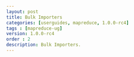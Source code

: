 ```yaml
---
layout: post
title: Bulk Importers
categories: [userguides, mapreduce, 1.0.0-rc4]
tags : [mapreduce-ug]
version: 1.0.0-rc4
order : 2
description: Bulk Importers.
---
```

